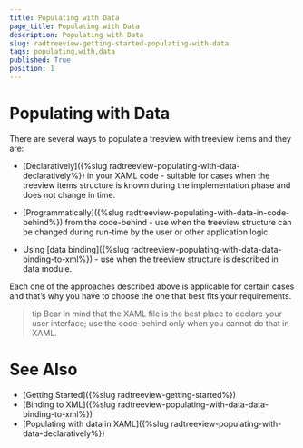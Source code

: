 ```yaml
---
title: Populating with Data
page_title: Populating with Data
description: Populating with Data
slug: radtreeview-getting-started-populating-with-data
tags: populating,with,data
published: True
position: 1
---
```


# Populating with Data

There are several ways to populate a treeview with treeview items and they are:

* [Declaratively]({%slug radtreeview-populating-with-data-declaratively%}) in your XAML code - suitable for cases when the treeview items structure is known during the implementation phase and does not change in time.

* [Programmatically]({%slug radtreeview-populating-with-data-in-code-behind%}) from the code-behind - use when the treeview structure can be changed during run-time by the user or other application logic.

* Using [data binding]({%slug radtreeview-populating-with-data-data-binding-to-xml%}) - use when the treeview structure is described in data module.

Each one of the approaches described above is applicable for certain cases and that’s why you have to choose the one that best fits your requirements.

>tip Bear in mind that the XAML file is the best place to declare your user interface; use the code-behind only when you cannot do that in XAML.

# See Also

 * [Getting Started]({%slug radtreeview-getting-started%})
 * [Binding to XML]({%slug radtreeview-populating-with-data-data-binding-to-xml%})
 * [Populating with data in XAML]({%slug radtreeview-populating-with-data-declaratively%})
